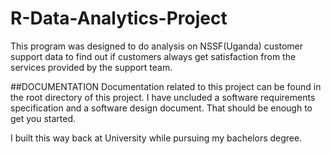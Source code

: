 # R-Data-Analytics-Project
This program was designed to do analysis on NSSF(Uganda) customer support data to find out if customers always get satisfaction
from the services provided by the support team.

##DOCUMENTATION
Documentation related to this project can be found in the root directory of this project.
I have uncluded a software requirements specification and a software design document.
That should be enough to get you started.

I built this way back at University while pursuing my bachelors degree. 

